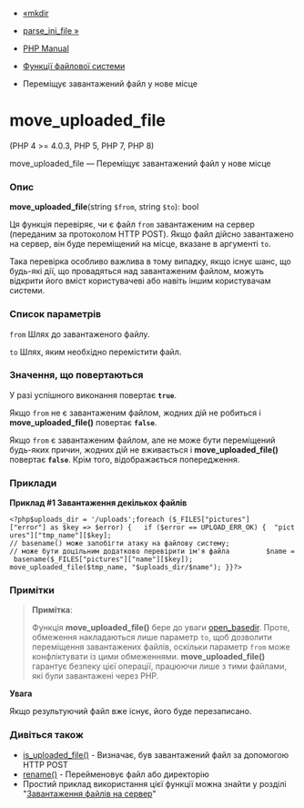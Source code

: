 - [«mkdir](function.mkdir.md)
- [parse_ini_file »](function.parse-ini-file.md)

- [PHP Manual](index.md)
- [Функції файлової системи](ref.filesystem.md)
- Переміщує завантажений файл у нове місце

# move_uploaded_file

(PHP 4 \>= 4.0.3, PHP 5, PHP 7, PHP 8)

move_uploaded_file — Переміщує завантажений файл у нове місце

### Опис

**move_uploaded_file**(string `$from`, string `$to`): bool

Ця функція перевіряє, чи є файл `from` завантаженим на сервер
(переданим за протоколом HTTP POST). Якщо файл дійсно завантажено на
сервер, він буде переміщений на місце, вказане в аргументі `to`.

Така перевірка особливо важлива в тому випадку, якщо існує шанс,
що будь-які дії, що провадяться над завантаженим файлом, можуть
відкрити його вміст користувачеві або навіть іншим користувачам
системи.

### Список параметрів

`from`
Шлях до завантаженого файлу.

`to`
Шлях, яким необхідно перемістити файл.

### Значення, що повертаються

У разі успішного виконання повертає **`true`**.

Якщо `from` не є завантаженим файлом, жодних дій не
робиться і **move_uploaded_file()** повертає **`false`**.

Якщо `from` є завантаженим файлом, але не може бути переміщений
будь-яких причин, жодних дій не вживається і
**move_uploaded_file()** повертає **`false`**. Крім того,
відображається попередження.

### Приклади

**Приклад #1 Завантаження декількох файлів**

` <?php$uploads_dir = '/uploads';foreach ($_FILES["pictures"]["error"] as $key => $error) {   if ($error == UPLOAD_ERR_OK) {  "pictures"]["tmp_name"][$key]; // basename() може запобігти атаку на файлову систему; // може бути доцільним додатково перевірити ім'я файла         $name = basename($_FILES["pictures"]["name"][$key]); move_uploaded_file($tmp_name, "$uploads_dir/$name"); }}?> `

### Примітки

> **Примітка**:
>
> Функція **move_uploaded_file()** бере до уваги
> [open_basedir](ini.core.md#ini.open-basedir). Проте,
> обмеження накладаються лише параметр `to`, щоб дозволити
> переміщення завантажених файлів, оскільки параметр `from` може
> конфліктувати із цими обмеженнями. **move_uploaded_file()**
> гарантує безпеку цієї операції, працюючи лише з тими файлами,
> які були завантажені через PHP.

**Увага**

Якщо результуючий файл вже існує, його буде перезаписано.

### Дивіться також

- [is_uploaded_file()](function.is-uploaded-file.md) - Визначає,
був завантажений файл за допомогою HTTP POST
- [rename()](function.rename.md) - Перейменовує файл або
директорію
- Простий приклад використання цієї функції можна знайти у розділі
"[Завантаження файлів на сервер](features.file-upload.md)"
